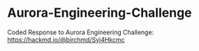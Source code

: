 # Aurora-Engineering-Challenge
Coded Response to Aurora Engineering Challenge: https://hackmd.io/@birchmd/Syj4Hkcmc 
